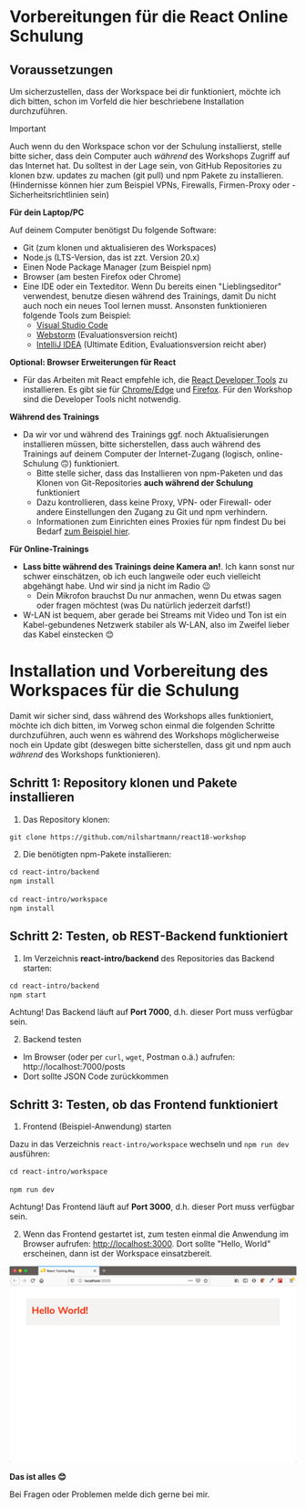 # Vorbereitungen für die React Online Schulung

## Voraussetzungen

Um sicherzustellen, dass der Workspace bei dir funktioniert, möchte ich dich bitten, schon im Vorfeld die hier beschriebene Installation durchzuführen.

> [!IMPORTANT]  
> Auch wenn du den Workspace schon vor der Schulung installierst, stelle bitte sicher, dass dein Computer auch _während_ des Workshops Zugriff auf das Internet hat. Du solltest in der Lage sein, von GitHub Repositories zu klonen bzw. updates zu machen (git pull) und npm Pakete zu installieren. (Hindernisse können hier zum Beispiel VPNs, Firewalls, Firmen-Proxy oder -Sicherheitsrichtlinien sein)


**Für dein Laptop/PC**

Auf deinem Computer benötigst Du folgende Software:

- Git (zum klonen und aktualisieren des Workspaces)
- Node.js (LTS-Version, das ist zzt. Version 20.x)
- Einen Node Package Manager (zum Beispiel npm)
- Browser (am besten Firefox oder Chrome)
- Eine IDE oder ein Texteditor. Wenn Du bereits einen "Lieblingseditor" verwendest, benutze diesen während des Trainings, damit Du nicht auch noch ein neues Tool lernen musst. Ansonsten funktionieren folgende Tools zum Beispiel:
  - [Visual Studio Code](https://code.visualstudio.com/)
  - [Webstorm](https://www.jetbrains.com/webstorm/download/) (Evaluationsversion reicht)
  - [IntelliJ IDEA](https://www.jetbrains.com/idea/download/) (Ultimate Edition, Evaluationsversion reicht aber)

**Optional: Browser Erweiterungen für React**

- Für das Arbeiten mit React empfehle ich, die [React Developer Tools](https://github.com/facebook/react/tree/master/packages/react-devtools) zu installieren. Es gibt sie für [Chrome/Edge](https://www.google.com/url?sa=t&rct=j&q=&esrc=s&source=web&cd=1&cad=rja&uact=8&ved=2ahUKEwjE14vhq-rmAhVGblAKHbgOC1sQFjAAegQICRAK&url=https%3A%2F%2Fchrome.google.com%2Fwebstore%2Fdetail%2Freact-developer-tools%2Ffmkadmapgofadopljbjfkapdkoienihi&usg=AOvVaw3YJDg7kXgeeChgKN88s0Sx) und [Firefox](https://addons.mozilla.org/de/firefox/addon/react-devtools/). Für den Workshop sind die Developer Tools nicht notwendig.

**Während des Trainings**

- Da wir vor und während des Trainings ggf. noch Aktualisierungen installieren müssen, bitte sicherstellen, dass auch während des Trainings auf deinem Computer der Internet-Zugang (logisch, online-Schulung 🙃) funktioniert.
  - Bitte stelle sicher, dass das Installieren von npm-Paketen und das Klonen von Git-Repositories **auch während der Schulung** funktioniert
  - Dazu kontrollieren, dass keine Proxy, VPN- oder Firewall- oder andere Einstellungen den Zugang zu Git und npm verhindern.
  - Informationen zum Einrichten eines Proxies für npm findest Du bei Bedarf [zum Beispiel hier](http://wil.boayue.com/blog/2013/06/14/using-npm-behind-a-proxy/).

**Für Online-Trainings**

- **Lass bitte während des Trainings deine Kamera an!**. Ich kann sonst nur schwer einschätzen, ob ich euch langweile oder euch vielleicht abgehängt habe. Und wir sind ja nicht im Radio 😉
  - Dein Mikrofon brauchst Du nur anmachen, wenn Du etwas sagen oder fragen möchtest (was Du natürlich jederzeit darfst!)
- W-LAN ist bequem, aber gerade bei Streams mit Video und Ton ist ein Kabel-gebundenes Netzwerk stabiler als W-LAN, also im Zweifel lieber das Kabel einstecken 😊

# Installation und Vorbereitung des Workspaces für die Schulung

Damit wir sicher sind, dass während des Workshops alles funktioniert, möchte ich dich bitten, im Vorweg schon einmal die folgenden Schritte durchzuführen, auch wenn es während des Workshops möglicherweise noch ein Update gibt (deswegen bitte sicherstellen, dass git und npm auch _während_ des Workshops funktionieren).



## Schritt 1: Repository klonen und Pakete installieren

1. Das Repository klonen:

```
git clone https://github.com/nilshartmann/react18-workshop
```

2. Die benötigten npm-Pakete installieren:

```
cd react-intro/backend
npm install

cd react-intro/workspace
npm install

```

## Schritt 2: Testen, ob REST-Backend funktioniert

1. Im Verzeichnis **react-intro/backend** des Repositories das Backend starten:

```
cd react-intro/backend
npm start
```

Achtung! Das Backend läuft auf **Port 7000**, d.h. dieser Port muss verfügbar sein.

2. Backend testen

- Im Browser (oder per `curl`, `wget`, Postman o.ä.) aufrufen: http://localhost:7000/posts
- Dort sollte JSON Code zurückkommen

## Schritt 3: Testen, ob das Frontend funktioniert

1. Frontend (Beispiel-Anwendung) starten

Dazu in das Verzeichnis `react-intro/workspace` wechseln und `npm run dev` ausführen:

```
cd react-intro/workspace

npm run dev
```

Achtung! Das Frontend läuft auf **Port 3000**, d.h. dieser Port muss verfügbar sein.

2. Wenn das Frontend gestartet ist, zum testen einmal die Anwendung im Browser aufrufen: [http://localhost:3000](http://localhost:3000). Dort sollte "Hello, World" erscheinen, dann ist der Workspace einsatzbereit.

![Running frontend](./slides/images/running-workspace.png)

**Das ist alles 😊**

Bei Fragen oder Problemen melde dich gerne bei mir.
